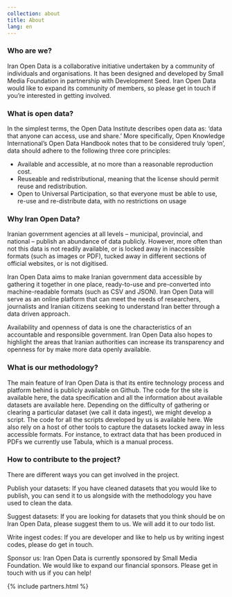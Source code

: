 ```yaml
---
collection: about
title: About
lang: en
---
```


### Who are we?
Iran Open Data is a collaborative initiative undertaken by a community of individuals and organisations. It has been designed and developed by Small Media Foundation in partnership with Development Seed. Iran Open Data would like to expand its community of members, so please get in touch if you’re interested in getting involved.

### What is open data? 
In the simplest terms, the Open Data Institute describes open data as: ‘data that anyone can access, use and share.’ More specifically, Open Knowledge International’s Open Data Handbook notes that to be considered truly ‘open’, data should adhere to the following three core principles:

- Available and accessible, at no more than a reasonable reproduction cost.
- Reuseable and redistributional, meaning that the license should permit reuse and redistribution. 
- Open to Universal Participation, so that everyone must be able to use, re-use and re-distribute data, with no restrictions on usage

### Why Iran Open Data?
Iranian government agencies at all levels – municipal, provincial, and national – publish an abundance of data publicly. However, more often than not this data is not readily available, or is locked away in inaccessible formats (such as images or PDF), tucked away in different sections of official websites, or is not digitised. 

Iran Open Data aims to make Iranian government data accessible by gathering it together in one place, ready-to-use and pre-converted into machine-readable formats (such as CSV and JSON). Iran Open Data will serve as an online platform that can meet the needs of researchers, journalists and Iranian citizens seeking to understand Iran better through a data driven approach. 

Availability and openness of data is one the characteristics of an accountable and responsible government. Iran Open Data also hopes to highlight the areas that Iranian authorities can increase its transparency and openness for by make more data openly available. 

### What is our methodology?

The main feature of Iran Open Data is that its entire technology process and platform behind is publicly available on Github. The code for the site is available here, the data specification and all the information about available datasets are available here. Depending on the difficulty of gathering or clearing a particular dataset (we call it data ingest), we might develop a script. The code for all the scripts developed by us is available here. We also rely on a host of other tools to capture the datasets locked away in less accessible formats. For instance, to extract data that has been produced in PDFs we currently use Tabula, which is a manual process.   

### How to contribute to the project?
There are different ways you can get involved in the project. 

Publish your datasets: If you have cleaned datasets that you would like to publish, you can send it to us alongside with the methodology you have used to clean the data. 

Suggest datasets: If you are looking for datasets that you think should be on Iran Open Data, please suggest them to us. We will add it to our todo list. 

Write ingest codes: If you are developer and like to help us by writing ingest codes, please do get in touch.

Sponsor us: Iran Open Data is currently sponsored by Small Media Foundation. We would like to expand our financial sponsors. Please get in touch with us if you can help!

{% include partners.html %}

